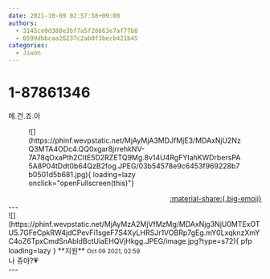 ```yaml
---
date: 2021-10-09 02:57:58+09:00
authors:
  - 3145ce0d388e3bf7a5f28663e7af77b8
  - 6599dbbcaa26237c2ab0f3becb421b45
categories:
  - Jiwon
---
```


# 1-87861346

<div class="post-container" markdown="1">
<div class="content-container md-sidebar__scrollwrap" markdown="1">

메.건.죠.아<br>
<figure markdown="1">
![](https://phinf.wevpstatic.net/MjAyMjA3MDJfMjE3/MDAxNjU2NzQ3MTA4ODc4.QQ0xgar8jrrehkNV-7A78qOxaPth2CltE5D2RZETQ9Mg.8v14U4RgFYIahKWDrbersPA5A8P04tDdt0b64QzB2fog.JPEG/03b54578e9c6453f969228b7b0501d5b681.jpg){ loading=lazy onclick="openFullscreen(this)"}
</figure>


</div>
</div>

<div style="text-align: right;" markdown="1">
<a href="https://weverse.io/fromis9/fanpost/1-87861346" style="text-align: right;">:material-share:{.big-emoji}</a>
</div>
---

<div class="comments-container md-sidebar__scrollwrap" markdown="1">
<div class="comment" markdown="1">
<div class='id-container' markdown="1">
![](https://phinf.wevpstatic.net/MjAyMzA2MjVfMzMg/MDAxNjg3NjU0MTExOTU5.7GFeCpkRW4jdCPevFi1sgeF7S4XyLHRSJr1VOBRp7gEg.mY0LxqknzXmYC4oZ6TpxCmdSnAbldBctUiaEHQVjHkgg.JPEG/image.jpg?type=s72){ pfp loading=lazy }
**<span class="artist">지원</span>** <small>Oct 09 2021, 02:59</small><br>
</div>
<div class='comment-body' markdown="1">
나 쥬아?💗
</div>
</div>
</div>
---
